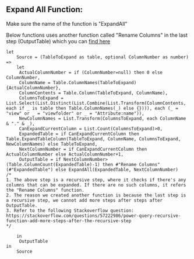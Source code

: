 ## Expand All Function:

Make sure the name of the function is "ExpandAll"

Below functions uses another function called "Rename Columns" in the last step (OutputTable) which you can [find here](https://github.com/Gangula2/Power-Query-Tips-Tricks/blob/master/Rename%20Multiple%20Columns.md)

    let
        Source = (TableToExpand as table, optional ColumnNumber as number) =>
        let
         ActualColumnNumber = if (ColumnNumber=null) then 0 else ColumnNumber,
         ColumnName = Table.ColumnNames(TableToExpand){ActualColumnNumber},
         ColumnContents = Table.Column(TableToExpand, ColumnName),
         ColumnsToExpand = List.Select(List.Distinct(List.Combine(List.Transform(ColumnContents, each if _ is table then Table.ColumnNames(_) else {}))), each (_ = "view" or _ = "viewfolder" or _ = "Attribute:name")),
         NewColumnNames = List.Transform(ColumnsToExpand, each ColumnName & "." & _),
         CanExpandCurrentColumn = List.Count(ColumnsToExpand)>0,
         ExpandedTable = if CanExpandCurrentColumn then Table.ExpandTableColumn(TableToExpand, ColumnName, ColumnsToExpand, NewColumnNames) else TableToExpand,
         NextColumnNumber = if CanExpandCurrentColumn then ActualColumnNumber else ActualColumnNumber+1,
         OutputTable = if NextColumnNumber>(Table.ColumnCount(ExpandedTable)-1) then #"Rename Columns"(#"ExpandedTable") else ExpandAll(ExpandedTable, NextColumnNumber)
    /* 
    1. The above step is a recursive step, where it checks if there's any columns that can be expanded. If there are no such columns, it refers the "Rename Columns" function.
    2. The reason we created another function is because the last step is a recursive step, we cannot add more steps after steps after OutputTable.
    3. Refer to the following Stackoverflow question: https://stackoverflow.com/questions/57222986/power-query-recursive-function-add-more-steps-after-the-recursive-step 
    */

        in
         OutputTable
    in
        Source
